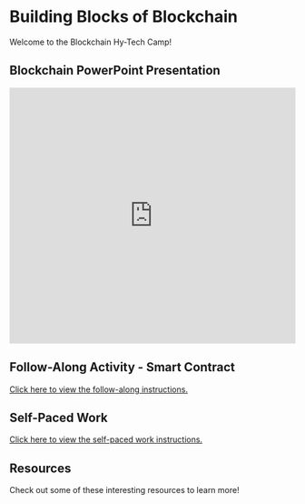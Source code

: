 # Building Blocks of Blockchain
Welcome to the Blockchain Hy-Tech Camp!

## Blockchain PowerPoint Presentation
<iframe src='https://view.officeapps.live.com/op/embed.aspx?src=https://hytechcamps.github.io/blockchain/Blockchain.pptx' width='100%' height='450px' frameborder='0'></iframe>

## Follow-Along Activity - Smart Contract
[Click here to view the follow-along instructions.](FollowAlong.md)

## Self-Paced Work
[Click here to view the self-paced work instructions.](SelfPacedWork.md)

## Resources
Check out some of these interesting resources to learn more!